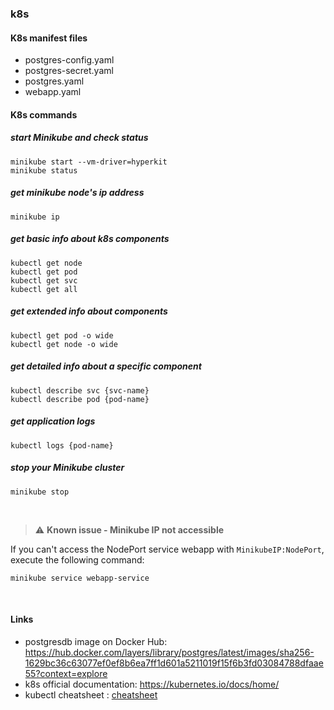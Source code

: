 ### k8s

#### K8s manifest files
* postgres-config.yaml
* postgres-secret.yaml
* postgres.yaml
* webapp.yaml

#### K8s commands

##### start Minikube and check status
    minikube start --vm-driver=hyperkit 
    minikube status

##### get minikube node's ip address
    minikube ip

##### get basic info about k8s components
    kubectl get node
    kubectl get pod
    kubectl get svc
    kubectl get all

##### get extended info about components
    kubectl get pod -o wide
    kubectl get node -o wide

##### get detailed info about a specific component
    kubectl describe svc {svc-name}
    kubectl describe pod {pod-name}

##### get application logs
    kubectl logs {pod-name}

##### stop your Minikube cluster
    minikube stop

<br />

> :warning: **Known issue - Minikube IP not accessible**

If you can't access the NodePort service webapp with `MinikubeIP:NodePort`, execute the following command:

    minikube service webapp-service

<br />

#### Links
* postgresdb image on Docker Hub: https://hub.docker.com/layers/library/postgres/latest/images/sha256-1629bc36c63077ef0ef8b6ea7ff1d601a5211019f15f6b3fd03084788dfaae55?context=explore
* k8s official documentation: https://kubernetes.io/docs/home/
* kubectl cheatsheet : [cheatsheet](https://kubernetes.io/docs/reference/kubectl/cheatsheet/)